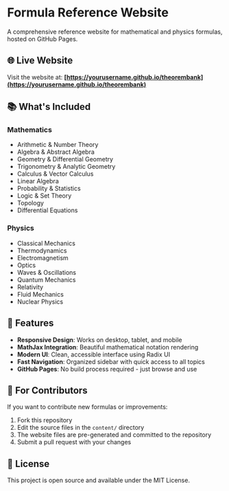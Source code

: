 # Formula Reference Website

A comprehensive reference website for mathematical and physics formulas, hosted on GitHub Pages.

## 🌐 Live Website

Visit the website at: **[https://yourusername.github.io/theorembank](https://yourusername.github.io/theorembank)**

## 📚 What's Included

### Mathematics
- Arithmetic & Number Theory
- Algebra & Abstract Algebra  
- Geometry & Differential Geometry
- Trigonometry & Analytic Geometry
- Calculus & Vector Calculus
- Linear Algebra
- Probability & Statistics
- Logic & Set Theory
- Topology
- Differential Equations

### Physics
- Classical Mechanics
- Thermodynamics
- Electromagnetism
- Optics
- Waves & Oscillations
- Quantum Mechanics
- Relativity
- Fluid Mechanics
- Nuclear Physics

## 🚀 Features

- **Responsive Design**: Works on desktop, tablet, and mobile
- **MathJax Integration**: Beautiful mathematical notation rendering
- **Modern UI**: Clean, accessible interface using Radix UI
- **Fast Navigation**: Organized sidebar with quick access to all topics
- **GitHub Pages**: No build process required - just browse and use

## 🔧 For Contributors

If you want to contribute new formulas or improvements:

1. Fork this repository
2. Edit the source files in the `content/` directory
3. The website files are pre-generated and committed to the repository
4. Submit a pull request with your changes

## 📄 License

This project is open source and available under the MIT License.